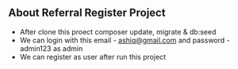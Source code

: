 ## About Referral Register Project

* After clone this proect composer update, migrate & db:seed
* We can login with this email - ashiq@gmail.com and password - admin123 as admin
* We can register as user after run this project